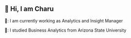 ## 👋 Hi, I am Charu
💼: I am currently working as Analytics and Insight Manager

🏫: I studied Business Analytics from Arizona State University
